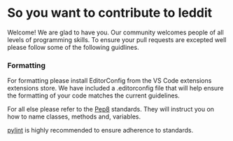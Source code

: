# So you want to contribute to Ieddit

Welcome! We are glad to have you. Our community welcomes people of all levels of programming skills. To ensure your pull requests are excepted well please follow some of the following guidlines.

### Formatting
For formatting please install EditorConfig from the VS Code extensions extensions store. We have included a .editorconfig file that will help ensure the formatting of your code matches the current guidelines.

For all else please refer to the [Pep8](https://www.python.org/dev/peps/pep-0008/) standards. They will instruct you on how to name classes, methods and, variables.

[pylint](https://www.pylint.org/) is highly recommended to ensure adherence to standards.
